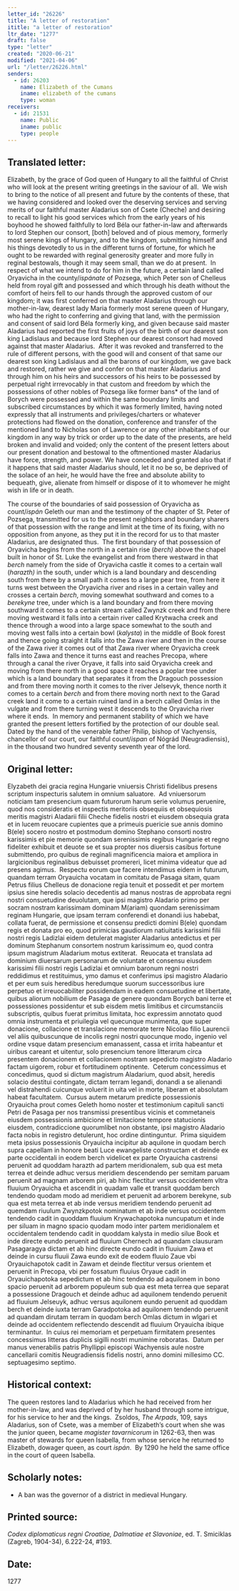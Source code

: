 ```yaml
---
letter_id: "26226"
title: "A letter of restoration"
ititle: "a letter of restoration"
ltr_date: "1277"
draft: false
type: "letter"
created: "2020-06-21"
modified: "2021-04-06"
url: "/letter/26226.html"
senders:
  - id: 26203
    name: Elizabeth of the Cumans
    iname: elizabeth of the cumans
    type: woman
receivers:
  - id: 21531
    name: Public
    iname: public
    type: people
---
```

<h2> Translated letter:</h2><p>Elizabeth, by the grace of God queen of Hungary to all the faithful of Christ who will look at the present writing greetings in the saviour of all.&nbsp; We wish to bring to the notice of all present and future by the contents of these, that we having considered and looked over the deserving services and serving merits of our faithful master Aladarius son of Csete (Cheche) and desiring to recall to light his good services which from the early years of his boyhood he showed faithfully to lord Béla our father-in-law and afterwards to lord Stephen our consort, [both] beloved and of pious memory, formerly most serene kings of Hungary, and to the kingdom, submitting himself and his things devotedly to us in the different turns of fortune, for which he ought to be rewarded with reginal generosity greater and more fully in reginal bestowals, though it may seem small, than we do at present.&nbsp; In respect of what we intend to do for him in the future, a certain land called Oryavicha in the county/<i>ispánate </i>of Pozsega, which Peter son of Chelleus held from royal gift and possessed and which through his death without the comfort of heirs fell to our hands through the approved custom of our kingdom; it was first conferred on that master Aladarius through our mother-in-law, dearest lady Maria formerly most serene queen of Hungary, who had the right to conferring and giving that land, with the permission and consent of said lord Béla formerly king, and given because said master Aladarius had reported the first fruits of joys of the birth of our dearest son king Ladislaus and because lord Stephen our dearest consort had moved against that master Aladarius.&nbsp; After it was revoked and transferred to the rule of different persons, with the good will and consent of that same our dearest son king Ladislaus and all the barons of our kingdom, we gave back and restored, rather we give and confer on that master Aladarius and through him on his heirs and successors of his heirs to be possessed by perpetual right irrrevocably in that custom and freedom by which the possessions of other nobles of Pozsega like former bans* of the land of Borych were possessed and within the same boundary limits and subscribed circumstances by which it was formerly limited, having noted expressly that all instruments and privileges/charters or whatever protections had flowed on the donation, conference and transfer of the mentioned land to Nicholas son of Lawrence or any other inhabitants of our kingdom in any way by trick or order up to the date of the presents, are held broken and invalid and voided; only the content of the present letters about our present donation and bestowal to the oftmentioned master Aladarius have force, strength, and power. We have conceded and granted also that if it happens that said master Aladarius should, let it no be so, be deprived of the solace of an heir, he would have the free and absolute ability to bequeath, give, alienate from himself or dispose of it to whomever he might wish in life or in death.&nbsp;</p><p>The course of the boundaries of said possession of Oryavicha as count/<i>ispán</i> Geleth our man and the testimony of the chapter of St. Peter of Pozsega, transmitted for us to the present neighbors and boundary sharers of that possession with the range and limit at the time of its fixing, with no opposition from anyone, as they put it in the record for us to that master Aladarius, are designated thus.&nbsp; The first boundary of that possession of Oryavicha begins from the north in a certain rise (<i>berch)</i> above the chapel built in honor of St. Luke the evangelist and from there westward in that <i>berch</i> namely from the side of Oryavicha castle it comes to a certain wall (<i>harazth)</i> in the south, under which is a land boundary and descending south from there by a small path it comes to a large pear tree, from here it turns west between the Oryavicha river and rises in a certain valley and crosses a certain <i>berch</i>, moving somewhat southward and comes to a <i>berekyne </i>tree, under which is a land boundary and from there moving southward it comes to a certain stream called Zwynzk creek and from there moving westward it falls into a certain river called Krytwacha creek and thence through a wood into a large space somewhat to the south and moving west falls into a certain bowl (<i>kalysta</i>) in the middle of Book forest and thence going straight it falls into the Zawa river and then in the course of the Zawa river it comes out of that Zawa river where Oryavicha creek falls into Zawa and thence it turns east and reaches Precopa, where through a canal the river Oryave, it falls into said Oryavicha creek and moving from there north in a good space it reaches a poplar tree under which is a land boundary that separates it from the Dragouch possession and from there moving north it comes to the river Jelsevyk, thence north it comes to a certain <i>berch</i> and from there moving north next to the Garad creek land it come to a certain ruined land in a berch called Omlas in the vulgate and from there turning west it descends to the Oryavicha river where it ends.&nbsp; In memory and permanent stability of which we have granted the present letters fortified by the protection of our double seal.&nbsp; Dated by the hand of the venerable father Philip, bishop of Vachyensis, chancellor of our court, our faithful count/<i>ispan</i> of Nógrád (Neugradiensis), in the thousand two hundred seventy seventh year of the lord.</p><h2 class="mt-4"> Original letter:</h2><p>Elyzabeth dei gracia regina Hungarie vniuersis Christi fidelibus presens scriptum inspecturis salutem in omnium saluatore.&nbsp; Ad vniuersorum noticiam tam presencium quam futurorum harum serie volumus peruenire, quod nos consideratis et inspectis meritoriis obsequiis et obsequiosis meritis magistri Aladarii filii Cheche fidelis nostri et eiusdem obsequia grata et in lucem reuocare cupientes que a primeuis puericie sue annis domino B(ele) socero nostro et postmodum domino Stephano consorti nostro karissimis et pie memorie quondam serenissimis regibus Hungarie et regno fideliter exhibuit et deuote se et sua propter nos diuersis casibus fortune submittendo, pro quibus de reginali magnificencia maiora et ampliora in largicionibus reginalibus debuisset promereri, licet minima videatur que ad presens agimus.&nbsp; Respectu eorum que facere intendimus eidem in futurum, quandam terram Oryauicha vocatam in comitatu de Pasaga sitam, quam Petrus filius Chelleus de donacione regia tenuit et possedit et per mortem ipsius sine heredis solacio decedentis ad manus nostras de approbata regni nostri consuetudine deuolutam, que ipsi magistro Aladario primo per socram nostram karissimam dominam M(ariam) quondam serenissimam reginam Hungarie, que ipsam terram conferendi et donandi ius habebat, collata fuerat, de permissione et consensu predicti domini B(ele) quondam regis et donata pro eo, quod primicias gaudiorum natiuitatis karissimi filii nostri regis Ladizlai eidem detulerat magister Aladarius antedictus et per dominum Stephanum consortem nostrum karissimum eo, quod contra ipsum magistrum Aladarium motus extiterat.&nbsp; Reuocata et translata ad dominium diuersarum personarum de voluntate et consensu eiusdem karissimi filii nostri regis Ladizlai et omnium baronum regni nostri reddidimus et restituimus, ymo damus et conferimus ipsi magistro Aladario et per eum suis heredibus heredumque suorum successoribus iure perpetuo et irreuocabiliter possidendam in eadem consuetudine et libertate, quibus aliorum nobilium de Pasaga de genere quondam Borych bani terre et possessiones possidentur et sub eisdem metis limitibus et circumstanciis subscriptis, quibus fuerat primitus limitata, hoc expressim annotato quod omnia instrumenta et priuilegia vel quecunque munimenta, que super donacione, collacione et translacione memorate terre Nicolao filio Laurencii vel aliis quibuscunque de incolis regni nostri quocunque modo, ingenio vel ordine vsque datam presencium emanassent, cassa et irrita habeantur et uiribus careant et uitentur, solo presencium tenore litterarum circa presentem donacionem et collacionem nostram sepedicto magistro Aladario factam uigorem, robur et fortitudinem optinente.&nbsp; Ceterum concessimus et concedimus, quod si dictum magistrum Aladarium, quod absit, heredis solacio destitui contingate, dictam terram legandi, donandi a se alienandi vel distrahendi cuicunque voluerit in uita vel in morte, liberam et absolutam habeat facultatem.&nbsp; Cursus autem metarum predicte possessionis Oryauicha prout comes Geleth homo noster et testimonium capituli sancti Petri de Pasaga per nos transmissi presentibus vicinis et commetaneis eiusdem possessionis ambicione et limitacione tempore statucionis eiusdem, contradiccione quorumlibet non obstante, ipsi magistro Aladario facta nobis in registro detulerunt, hoc ordine dintinguntur.&nbsp; Prima siquidem meta ipsius possessionis Oryauicha incipitur ab aquilone in quodam berch supra capellam in honore beati Luce ewangeliste constructam et deinde ex parte occidentali in eodem berch videlicet ex parte Oryauicha castrensi peruenit ad quoddam harazth ad partem meridionalem, sub qua est meta terrea et deinde adhuc versus meridiem descendendo per semitam paruam peruenit ad magnam arborem piri, ab hinc flectitur versus occidentem vltra fluuium Oryauicha et ascendit in quadam valle et transit quoddam berch tendendo quodam modo ad meridiem et peruenit ad arborem berekyne, sub qua est meta terrea et ab inde versus meridiem tendendo peruenit ad quemdam riuulum Zwynzkpotok nominatum et ab inde versus occidentem tendendo cadit in quoddam fluuium Krywachapotoka nuncupatum et inde per siluam in magno spacio quodam modo inter partem meridionalem et occidentalem tendendo cadit in quoddam kalysta in medio silue Book et inde directe eundo peruenit ad fluuium Chernech ad quandam clausuram Pasagaragya dictam et ab hinc directe eundo cadit in fluuium Zawa et deinde in cursu fluuii Zawa eundo exit de eodem fluuio Zaue vbi Oryauichapotok cadit in Zawam et deinde flectitur versus orientem et peruenit in Precopa, vbi per fossatum fluuius Oryaue cadit in Oryauichapotoka sepedictum et ab hinc tendendo ad aquilonem in bono spacio peruenit ad arborem populeum sub qua est meta terrea que separat a possessione Dragouch et deinde adhuc ad aquilonem tendendo peruenit ad fluuium Jelseuyk, adhuc versus aquilonem eundo peruenit ad quoddam berch et deinde iuxta terram Garadpotoka ad aquilonem tendendo peruenit ad quandam dirutam terram in quodam berch Omlas dictum in wlgari et deinde ad occidentem reflectendo descendit ad fluuium Oryauicha ibique terminantur.&nbsp; In cuius rei memoriam et perpetuam firmitatem presentes concessimus litteras duplicis sigilli nostri munimine roboratas.&nbsp; Datum per manus venerabilis patris Phyllippi episcopi Wachyensis aule nostre cancellarii comitis Neugradiensis fidelis nostri, anno domini millesimo CC. septuagesimo septimo.</p><h2 class="mt-4"> Historical context:</h2><p>The queen restores land to Aladarius which he had received from her mother-in-law, and was deprived of by her husband through some intrigue, for his service to her and the kings.&nbsp; Zsoldos, <i>The Arpads</i>, 109, says Aladarius, son of Csete, was a member of Elizabeth’s court when she was the junior queen, became <i>magister tavarnicorum</i> in 1262-63, then was master of stewards for queen Isabella, from whose service he returned to Elizabeth, dowager queen, as court <i>ispán</i>.&nbsp; By 1290 he held the same office in the court of queen Isabella.&nbsp;&nbsp;</p><h2 class="mt-4"> Scholarly notes:</h2><ul><li>A ban was the governor of a district in medieval Hungary.</li></ul><h2 class="mt-4"> Printed source:</h2><p><i>Codex diplomaticus regni Croatiae, Dalmatiae et Slavoniae</i>, ed. T. Smiciklas (Zagreb, 1904-34), 6.222-24, #193.&nbsp;&nbsp;</p><h2 class="mt-4"> Date:</h2>1277